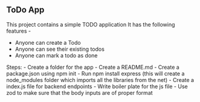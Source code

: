 ## ToDo App
This project contains a simple TODO application
It has the following features - 

- Anyone can create a Todo
- Anyone can see their existing todos
- Anyone can mark a todo as done

Steps:
    - Create a folder for the app
    - Create a README.md
    - Create a package.json using npm init
    - Run npm install express (this will create a node_modules folder which imports all the libraries from the net)
    - Create a index.js file for backend endpoints
    - Write boiler plate for the js file 
    - Use zod to make sure that the body inputs are of proper format